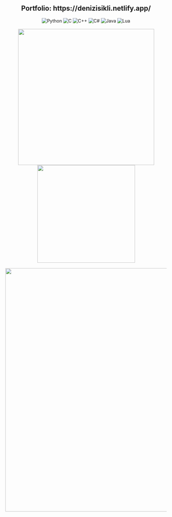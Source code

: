 <div align="center">
    <h2>Portfolio: https://denizisikli.netlify.app/</h2>
</div>

<div align="center">  
    <img src="https://img.shields.io/badge/python-3670A0?style=for-the-badge&logo=python&logoColor=ffdd54" alt="Python">
    <img src="https://img.shields.io/badge/c-%2300599C.svg?style=for-the-badge&logo=c&logoColor=white" alt="C">
    <img src="https://img.shields.io/badge/c++-%2300599C.svg?style=for-the-badge&logo=c%2B%2B&logoColor=white" alt="C++">
    <img src="https://img.shields.io/badge/c%23-%23239120.svg?style=for-the-badge&logo=csharp&logoColor=white" alt="C#">
    <img src="https://img.shields.io/badge/java-%23ED8B00.svg?style=for-the-badge&logo=openjdk&logoColor=white" alt="Java">
    <img src="https://img.shields.io/badge/lua-%232C2D72.svg?style=for-the-badge&logo=lua&logoColor=white" alt="Lua"><br/><br/>
    <img src="https://github-readme-streak-stats.herokuapp.com/?user=DenizIsikli&theme=blue-green&hide_border=false" width="425" height="auto">
    <img src="https://github-readme-stats.vercel.app/api/top-langs/?username=DenizIsikli&theme=blue-green&hide_border=false&include_all_commits=true&count_private=true&layout=compact" width="305" height="auto"><br/><br/>
    <img src="https://github-profile-trophy.vercel.app/?username=DenizIsikli&theme=radical&no-frame=false&no-bg=true&margin-w=4" width="760" height="auto">
</div>
